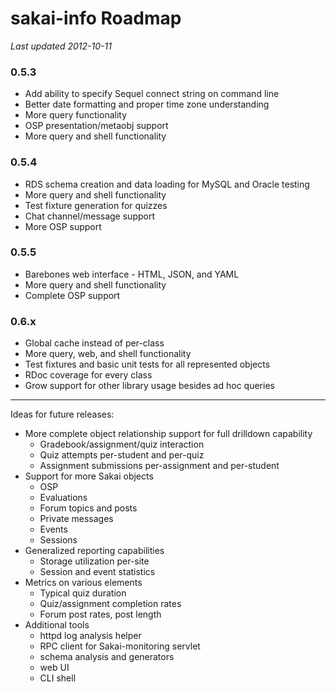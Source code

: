 # sakai-info Roadmap #

*Last updated 2012-10-11*

### 0.5.3 ###

* Add ability to specify Sequel connect string on command line
* Better date formatting and proper time zone understanding
* More query functionality
* OSP presentation/metaobj support
* More query and shell functionality

### 0.5.4 ###

* RDS schema creation and data loading for MySQL and Oracle testing
* More query and shell functionality
* Test fixture generation for quizzes
* Chat channel/message support
* More OSP support

### 0.5.5 ###

* Barebones web interface - HTML, JSON, and YAML
* More query and shell functionality
* Complete OSP support

### 0.6.x ###

* Global cache instead of per-class
* More query, web, and shell functionality
* Test fixtures and basic unit tests for all represented objects
* RDoc coverage for every class
* Grow support for other library usage besides ad hoc queries

------

Ideas for future releases:

* More complete object relationship support for full drilldown capability
  * Gradebook/assignment/quiz interaction
  * Quiz attempts per-student and per-quiz
  * Assignment submissions per-assignment and per-student
* Support for more Sakai objects
  * OSP
  * Evaluations
  * Forum topics and posts
  * Private messages
  * Events
  * Sessions
* Generalized reporting capabilities
  * Storage utilization per-site
  * Session and event statistics
* Metrics on various elements
  * Typical quiz duration
  * Quiz/assignment completion rates
  * Forum post rates, post length
* Additional tools
  * httpd log analysis helper
  * RPC client for Sakai-monitoring servlet
  * schema analysis and generators
  * web UI
  * CLI shell


